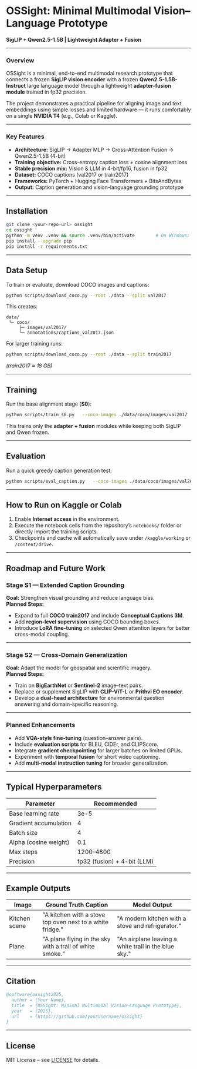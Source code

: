 # OSSight: Minimal Multimodal Vision–Language Prototype  
**SigLIP + Qwen2.5-1.5B | Lightweight Adapter + Fusion**

---

### Overview
OSSight is a minimal, end-to-end multimodal research prototype that connects a frozen **SigLIP vision encoder** with a frozen **Qwen2.5-1.5B-Instruct** large language model through a lightweight **adapter-fusion module** trained in fp32 precision.  

The project demonstrates a practical pipeline for aligning image and text embeddings using simple losses and limited hardware — it runs comfortably on a single **NVIDIA T4** (e.g., Colab or Kaggle).

---

### Key Features
- **Architecture:** SigLIP → Adapter MLP → Cross-Attention Fusion → Qwen2.5-1.5B (4-bit)  
- **Training objective:** Cross-entropy caption loss + cosine alignment loss  
- **Stable precision mix:** Vision & LLM in 4-bit/fp16, fusion in fp32  
- **Dataset:** COCO captions (val2017 or train2017)  
- **Frameworks:** PyTorch + Hugging Face Transformers + BitsAndBytes  
- **Output:** Caption generation and vision-language grounding prototype

---

## Installation

```bash
git clone <your-repo-url> ossight
cd ossight
python -m venv .venv && source .venv/bin/activate        # On Windows: .venv\Scripts\activate
pip install --upgrade pip
pip install -r requirements.txt
```

---

## Data Setup

To train or evaluate, download COCO images and captions:

```bash
python scripts/download_coco.py --root ./data --split val2017
```

This creates:
```
data/
 └─ coco/
     ├─ images/val2017/
     └─ annotations/captions_val2017.json
```

For larger training runs:
```bash
python scripts/download_coco.py --root ./data --split train2017
```
*(train2017 ≈ 18 GB)*

---

## Training

Run the base alignment stage (**S0**):

```bash
python scripts/train_s0.py   --coco-images ./data/coco/images/val2017   --coco-captions ./data/coco/annotations/captions_val2017.json   --out ./checkpoints   --steps 1200   --batch-size 4   --grad-accum 4   --lr 3e-5   --alpha-align 0.1
```

This trains only the **adapter + fusion** modules while keeping both SigLIP and Qwen frozen.

---

## Evaluation

Run a quick greedy caption generation test:

```bash
python scripts/eval_caption.py   --coco-images ./data/coco/images/val2017   --coco-captions ./data/coco/annotations/captions_val2017.json   --ckpt ./checkpoints/adapter_fusion_step1200.pt   --samples 8
```

---

## How to Run on Kaggle or Colab

1. Enable **Internet access** in the environment.  
2. Execute the notebook cells from the repository’s `notebooks/` folder or directly import the training scripts.  
3. Checkpoints and cache will automatically save under `/kaggle/working` or `/content/drive`.

---

## Roadmap and Future Work

### **Stage S1 — Extended Caption Grounding**
**Goal:** Strengthen visual grounding and reduce language bias.  
**Planned Steps:**
- Expand to full **COCO train2017** and include **Conceptual Captions 3M**.  
- Add **region-level supervision** using COCO bounding boxes.  
- Introduce **LoRA fine-tuning** on selected Qwen attention layers for better cross-modal coupling.

---

### **Stage S2 — Cross-Domain Generalization**
**Goal:** Adapt the model for geospatial and scientific imagery.  
**Planned Steps:**
- Train on **BigEarthNet** or **Sentinel-2** image–text pairs.  
- Replace or supplement SigLIP with **CLIP-ViT-L** or **Prithvi EO encoder**.  
- Develop a **dual-head architecture** for environmental question answering and domain-specific reasoning.

---

### **Planned Enhancements**
- Add **VQA-style fine-tuning** (question–answer pairs).  
- Include **evaluation scripts** for BLEU, CIDEr, and CLIPScore.  
- Integrate **gradient checkpointing** for larger batches on limited GPUs.  
- Experiment with **temporal fusion** for short video captioning.  
- Add **multi-modal instruction tuning** for broader generalization.

---

## Typical Hyperparameters

| Parameter | Recommended |
|------------|--------------|
| Base learning rate | 3e-5 |
| Gradient accumulation | 4 |
| Batch size | 4 |
| Alpha (cosine weight) | 0.1 |
| Max steps | 1200–4800 |
| Precision | fp32 (fusion) + 4-bit (LLM) |

---

## Example Outputs

| Image | Ground Truth Caption | Model Output |
|--------|----------------------|---------------|
| Kitchen scene | "A kitchen with a stove top oven next to a white fridge." | "A modern kitchen with a stove and refrigerator." |
| Plane | "A plane flying in the sky with a trail of white smoke." | "An airplane leaving a white trail in the blue sky." |

---

## Citation

```bibtex
@software{ossight2025,
  author = {Your Name},
  title  = {OSSight: Minimal Multimodal Vision–Language Prototype},
  year   = {2025},
  url    = {https://github.com/yourusername/ossight}
}
```

---

## License
MIT License – see [LICENSE](LICENSE) for details.
